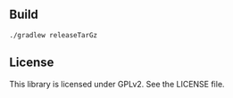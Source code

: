

## Build

    ./gradlew releaseTarGz


## License

This library is licensed under GPLv2. See the LICENSE file.
